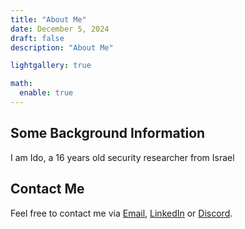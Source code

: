 ```yaml
---
title: "About Me"
date: December 5, 2024
draft: false
description: "About Me"

lightgallery: true

math:
  enable: true
---
```


## Some Background Information

I am Ido, a 16 years old security researcher from Israel


## Contact Me

Feel free to contact me via [Email](mailto:ido.schwartzer@gmail.com), [LinkedIn](https://www.linkedin.com/in/ido-schwartzer%E2%80%AC%E2%80%8F-72ba122b8/) or [Discord](https://discord.com/users/ido5ch).
